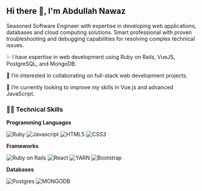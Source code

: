 ## Hi there 👋, I'm Abdullah Nawaz

Seasoned Software Engineer with expertise in developing web applications, databases and cloud computing solutions. Smart professional with proven troubleshooting and debugging capabilities for resolving complex technical issues.

✨ I have expertise in web development using Ruby on Rails, VueJS, PostgreSQL, and MongoDB.

👯 I’m interested in collaborating on full-stack web development projects.

🤔 I’m currently looking to improve my skills in Vue.js and advanced JavaScript.


### 👨‍💻 Technical Skills


**Programming Languages**

![Ruby](https://camo.githubusercontent.com/f3ea159cab9c3ec52da2684729c4ef0f410498ddfdcf0bf49a4e49b91d7158a5/68747470733a2f2f696d672e736869656c64732e696f2f62616467652f527562792d4533344632363f7374796c653d666f722d7468652d6261646765266c6f676f3d52756279266c6f676f436f6c6f723d7768697465) ![Javascript](https://camo.githubusercontent.com/b50d4b5449ac9bed0fc02238425fd56db93011d5019563595023ff0bb1a02162/68747470733a2f2f696d672e736869656c64732e696f2f62616467652f4a6176615363726970742d4637444631453f7374796c653d666f722d7468652d6261646765266c6f676f3d6a617661736372697074266c6f676f436f6c6f723d626c61636b) ![HTML5](https://camo.githubusercontent.com/10c7a8fa2cf317cc7c4af6f13efac086a9f0ea010f0dfc746c94e5cde310b339/68747470733a2f2f696d672e736869656c64732e696f2f62616467652f48544d4c352d4533344632363f7374796c653d666f722d7468652d6261646765266c6f676f3d68746d6c35266c6f676f436f6c6f723d7768697465) ![CSS3](https://camo.githubusercontent.com/001d4637c08910acf414f12a1682879a1f99867f6f9a3550f0541e7d03dd34a2/68747470733a2f2f696d672e736869656c64732e696f2f62616467652f435353332d3135373242363f7374796c653d666f722d7468652d6261646765266c6f676f3d63737333266c6f676f436f6c6f723d7768697465)
    
**Frameworks**

![Ruby on Rails](https://camo.githubusercontent.com/016f1925bd66a295d8103ae99673485e0b0767bcc278f97d7967a1ba62045618/68747470733a2f2f696d672e736869656c64732e696f2f62616467652f72756279206f6e207261696c732d4533344632363f7374796c653d666f722d7468652d6261646765266c6f676f3d72756279266c6f676f436f6c6f723d7768697465) ![React](https://camo.githubusercontent.com/3467eb8e0dc6bdaa8fa6e979185d371ab39c105ec7bd6a01048806b74378d24c/68747470733a2f2f696d672e736869656c64732e696f2f62616467652f52656163742d3230323332413f7374796c653d666f722d7468652d6261646765266c6f676f3d7265616374266c6f676f436f6c6f723d363144414642) ![YARN](https://camo.githubusercontent.com/804da4e59fbed07e7846683416f053087278d98d453dfc7577ba917d914737b6/68747470733a2f2f696d672e736869656c64732e696f2f62616467652f5961726e2d3243384542423f7374796c653d666f722d7468652d6261646765266c6f676f3d7961726e266c6f676f436f6c6f723d7768697465) ![Bootstrap](https://camo.githubusercontent.com/4520a7028dfc78ec3ba2e270799b3727038981fe3e0a9bf7d701b1ad70bceef7/68747470733a2f2f696d672e736869656c64732e696f2f62616467652f426f6f7473747261702d3536334437433f7374796c653d666f722d7468652d6261646765266c6f676f3d626f6f747374726170266c6f676f436f6c6f723d7768697465)

**Databases**

![Postgres](https://camo.githubusercontent.com/d8b2c0a6c228d4d000e9183d052e6f60eca9c623af08ad4da06e7cae5cf756e6/68747470733a2f2f696d672e736869656c64732e696f2f62616467652f706f737467726573716c2d3030303030463f7374796c653d666f722d7468652d6261646765266c6f676f3d706f737467726573716c266c6f676f436f6c6f723d7768697465) ![MONGODB](https://camo.githubusercontent.com/7b3413138bcae5072308005d6aa3cabc21f1c82f60d8cf06807732fa8b9894bf/68747470733a2f2f696d672e736869656c64732e696f2f62616467652f4d6f6e676f44422d3445413934423f7374796c653d666f722d7468652d6261646765266c6f676f3d6d6f6e676f6462266c6f676f436f6c6f723d7768697465)

<!--
**AbdullahInf/AbdullahInf** is a ✨ _special_ ✨ repository because its `README.md` (this file) appears on your GitHub profile.

Here are some ideas to get you started:

- 🔭 I’m currently working on ...
- 🌱 I’m currently learning ...
- 👯 I’m looking to collaborate on ...
- 🤔 I’m looking for help with ...
- 💬 Ask me about ...
- 📫 How to reach me: ...
- 😄 Pronouns: ...
- ⚡ Fun fact: ...
-->
